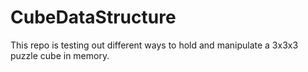 # CubeDataStructure
This repo is testing out different ways to hold and manipulate a 3x3x3 puzzle cube in memory. 

